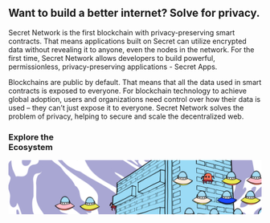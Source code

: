 <ClientOnly>
<home-page-hero></home-page-hero>
</ClientOnly>

<slim-column>

## Want to build a better internet? Solve for privacy.

Secret Network is the first blockchain with privacy-preserving smart contracts. That means applications built on Secret can utilize encrypted data without revealing it to anyone, even the nodes in the network. For the first time, Secret Network allows developers to build powerful, permissionless, privacy-preserving applications - Secret Apps.

Blockchains are public by default. That means that all the data used in smart contracts is exposed to everyone. For blockchain technology to achieve global adoption, users and organizations need control over how their data is used – they can’t just expose it to everyone. Secret Network solves the problem of privacy, helping to secure and scale the decentralized web.

</slim-column>

<triplet-columns>

<template v-slot:left>

<home-card to="/about/about-secret-network" vertical>

### **Learn about**<br>Secret Network

<separator small />

![Community](./img/learn-about-secret-network.png)

</home-card>

</template>

<template v-slot:middle>

<home-card to="/community" vertical>

### **Join**<br>Our Community

<separator small />

![Secret App](./img/join-our-community.png)

</home-card>

</template>

<template v-slot:right>

<home-card to="/developers" vertical>

### **Build your own**<br>Secret App

<separator small />

![Node Operator](./img/build-your-own-secret-app.png)

</home-card>

</template>

</triplet-columns>

<single-column class="ecosystem">

<home-card to="/ecosystem/overview" horizontal>

### **Explore the**<br>Ecosystem

<separator small />

![Node Operator](./img/explore-the-ecosystem.png)

</home-card>

</single-column>

<twin-columns class="latest-posts">

<template v-slot:left>

### Latest Blog Posts

Read, watch and absorb the secrets that we publish in our official blog.

</template>

<template v-slot:right>

[Unveil more secrets](/blog) ![](../src/assets/arrow-right-circle.svg)

</template>

</twin-columns>

<single-column>

<latest-posts class="latest-blog-cards"></latest-posts>

</single-column>

<twin-columns class="announcement">

<template v-slot:left>

#### Announcement

### Upgrade Complete:<br>Secret Contracts are<br>LIVE on Mainnet!

The secret is out! Privacy-preserving smart contracts are now LIVE on Secret Network. Learn about this launch, our exciting initial apps, our new strategic partnership with Hashed, and what comes next as "programmable privacy" comes to public blockchains.

[Read more](https://scrt.network/blog/upgrade-complete-secret-contracts-live-mainnet) ![](../src/assets/arrow-right-circle.svg)

</template>

<template v-slot:right>

![](../src/assets/announcement.png)

</template>

</twin-columns>

<twin-columns class="latest-media-articles">

<template v-slot:left>

## Latest Media Articles

</template>

<template v-slot:right>

[View all articles](/media) ![](../src/assets/arrow-right-circle.svg)

</template>

</twin-columns>

<single-column>

<template>

<grid columns="3">

<media-card tag="podcast" title="Tor Bair on Nugget's News Podcast" src="image1.png" to="https://www.youtube.com/watch?v=2kttQDQOT3Y" cta="Listen Now"></media-card>

<media-card tag="podcast" title="Decentralize This! Podcast" src="image2.png" to="https://www.youtube.com/watch?v=BGRWDKU1f6w" cta="Listen Now"></media-card>

<media-card tag="video" title="Tor Bair's interview with Ivan on Tech" src="image3.png" to="https://www.youtube.com/watch?v=rvkMPcMK_7Ah" cta="Listen Now"></media-card>

</grid>

</template>

</single-column>

<style lang="scss">
.ecosystem {
  @include respond-to("large and up") {
    padding-top: 0;
    padding-bottom: 89px;
  }
}
.simple-section {
  text-align: center;
}
.latest-blog-cards {
  padding-bottom: $gutter-xxxlarge;
}
.announcement {
  background-color: $primary-purple-color;
  padding-top: rem(78px);
  padding-bottom: rem(78px);
  .twins-column {
    &--start {
      h4 {
        font-size: 24px;
      }
      p {
        a {
          text-decoration: none;
          color: $primary-orange-color;
        }
        img {
          vertical-align: middle;
          margin-left: 10px;
        }
      }
    }
  }
  @include respond-to("medium and down") {
    padding-top: $gutter;
    padding-bottom: $gutter;
  }
}
.latest-posts, .latest-media-articles {
  align-items: end;
  padding-top: $gutter-xxxlarge;
  padding-bottom: 0;
  .twins-column {
    &--end {
      p {
        text-align: right;
        a {
          text-decoration: none;
          color: $primary-orange-color;
        }
        img {
          vertical-align: middle;
          margin-left: 10px;
        }
        @include respond-to("medium and down") {
          text-align: left;
        }
      }
    }
  }
}
</style>
